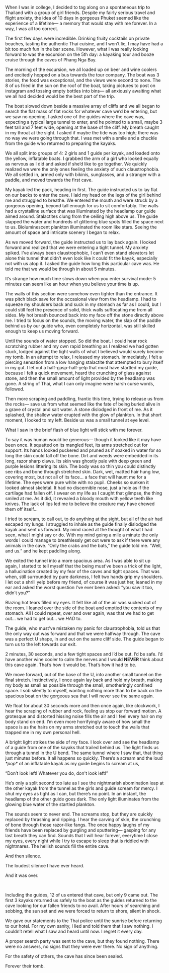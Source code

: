 When I was in college, I decided to tag along on a spontaneous trip to Thailand with a group of girl friends. Despite my fairly serious travel and flight anxiety, the idea of 10 days in gorgeous Phuket seemed like the experience of a lifetime— a memory that would stay with me forever. In a way, I was all too correct.

The first few days were incredible. Drinking fruity cocktails on private beaches, tasting the authentic Thai cuisine, and I won’t lie, I may have had a bit too much fun in the bar scene. However, what I was really looking forward to was the excursion on the 5th day: a kayaking tour and booze cruise through the caves of Phang Nga Bay. 

The morning of the excursion, we all loaded up on beer and wine coolers and excitedly hopped on a bus towards the tour company. The boat was 3 stories, the food was exceptional, and the views were second to none. The 8 of us fried in the sun on the roof of the boat, taking pictures to post on instagram and tossing empty bottles into bins— all anxiously awaiting what we all had decided would be the best part of the trip. 

The boat slowed down beside a massive array of cliffs and we all began to search the flat mass of flat rocks for whatever cave we’d be entering, but we saw no opening. I asked one of the guides where the cave was, expecting a typical large tunnel to enter, and he pointed to a small, maybe 3 feet tall and 7 feet wide, opening at the base of the cliff. My breath caught in my throat at the sight. I asked if maybe the tide was too high; there was no way we were going through that. I was met with a smile and a chuckle from the guide who returned to preparing the kayaks. 

We all split into groups of 4: 2 girls and 1 guide per kayak, and loaded onto the yellow, inflatable boats. I grabbed the arm of a girl who looked equally as nervous as I did and asked if she’d like to go together. We quickly realized we were the only ones feeling the anxiety of such claustrophobia. We all settled in, armed only with bikinis, sunglasses, and a stranger with a paddle, and moved towards the first cave. 

My kayak led the pack, heading in first. The guide instructed us to lay flat on our backs to enter the cave. I laid my head on the legs of the girl behind me and struggled to breathe. We entered the mouth and were struck by a gorgeous opening, beyond tall enough for us to sit comfortably. The walls had a crystalline surface that was illuminated by the headlamp our guide aimed around. Stalactites clung from the ceiling high above us. The guide slapped the water and hundreds of glittering blue spots filled the space next to us. Bioluminescent plankton illuminated the room like stars. Seeing the amount of space and intricate scenery I began to relax. 

As we moved forward, the guide instructed us to lay back again. I looked forward and realized that we were entering a tight tunnel. My anxiety spiked. I’ve always been claustrophobic, I can’t even stand elevators let alone this tunnel that didn’t even look like it could fit the kayak, especially not with us atop it. I asked the guide how long this particular cave was. He told me that we would be through in about 5 minutes. 

It’s strange how much time slows down when you enter survival mode: 5 minutes can seem like an hour when you believe your time is up. 

The walls of this section were somehow even tighter than the entrance. It was pitch black save for the occasional view from the headlamp. I had to squeeze my shoulders back and suck in my stomach as far as I could, but I could still feel the presence of solid, thick walls suffocating me from all sides. My hot breath bounced back into my face off the stone directly above me. I tried to focus on the sounds, the moving water, the slap of the paddle behind us by our guide who, even completely horizontal, was still skilled enough to keep us moving forward. 

Until the sounds of water stopped. So did the boat. I could hear rock scratching rubber and my own rapid breathing as I realized we had gotten stuck, lodged against the tight walls of what I believed would surely become my tomb. In an attempt to relax, I released my stomach. Immediately, I felt a piercing sensation from a low hanging stalactite that attempted to bury itself in my gut. I let out a half-gasp-half-yelp that must have startled my guide, because I felt a quick movement, heard the crunching of glass against stone, and then the small amount of light provided by the headlamp was gone. A string of Thai, what I can only imagine were harsh curse words, followed. 

Then more scraping and paddling, frantic this time, trying to release us from the rocks— save us from what seemed like the fate of being buried alive in a grave of crystal and salt water. A stone dislodged in front of me. As it splashed, the shallow water erupted with the glow of plankton. In that short moment, I looked to my left. Beside us was a small tunnel at eye level. 

What I saw in the brief flash of blue light will stick with me forever. 

To say it was human would be generous— though it looked like it may have been once. It squatted on its mangled feet, its arms stretched out for support. Its hands looked puckered and pruned as if soaked in water for so long the skin could fall off the bone. Dirt and weeds were embedded in its long, razor sharp claws.  Its skin was ghostly pale with deep green and purple lesions littering its skin. The body was so thin you could distinctly see ribs and bone through stretched skin. Dark, wet, matted hair hung low, covering most, but not all of its face… a face that will haunt me for a lifetime. The eyes were pure white with no pupil. Cheeks so sunken it looked almost skeletal. It had no discernible nose, just a hole as if the cartilage had fallen off. I swear on my life as I caught that glimpse, the thing smiled at me. As it did, it revealed a bloody mouth with yellow teeth like knives. The lack of lips led me to believe the creature may have chewed them off itself…

I tried to scream, to call out, to do anything at the sight, but all of the air had escaped my lungs. I struggled to inhale as the guide finally dislodged the kayak and sent us forward. My mind raced at the thought of what I had seen, what I might say or do. With my mind going a mile a minute the only words I could manage to breathlessly get out were to ask if there were any animals in the cave. “Only the crabs and the bats,” the guide told me. “Well, and us.” and he kept paddling along. 

We exited the tunnel into a more spacious area. As I was able to sit up again, I started to tell myself that the being must’ve been a trick of the light, a hallucination created by my fear of the caves and tight spaces. That was when, still surrounded by pure darkness, I felt two hands grip my shoulders. I let out a shrill yelp before my friend, of course it was just her, leaned in my ear and asked the worst question I’ve ever been asked: “you saw it too, didn’t you?”

Blazing hot tears filled my eyes. It felt like all of the air was sucked out of the room. I leaned over the side of the boat and emptied the contents of my stomach. All I could repeat, over and over again, was that we had to get out… we had to get out… we *HAD* to. 

The guide, who must’ve mistaken my panic for claustrophobia, told us that the only way out was forward and that we were halfway through. The cave was a perfect U shape, in and out on the same cliff side. The guide began to turn us to the left towards our exit. 

2 minutes, 30 seconds, and a few tight spaces and I’d be out. I’d be safe. I’d have another wine cooler to calm the nerves and I would **NEVER** think about this cave again. That’s how it would be. That’s how it had to be. 

We move forward, out of the base of the U, into another small tunnel on the final stretch. Instinctively, I once again lay back and hold my breath, making my body as small as possible through the small, smotheringly confined space. I sob silently to myself, wanting nothing more than to be back on the spacious boat on the gorgeous sea that I will never see the same again. 

We float for about 30 seconds more and then once again, like clockwork, I hear the scraping of rubber and rock, feeling us stop our forward motion. A grotesque and distorted hissing noise fills the air and I feel every hair on my body stand on end. I’m even more horrifyingly aware of how small the space is as the hairs on my arms stretched out to touch the walls that trapped me in my own personal hell. 

A bright light strikes the side of my face. I look over and see the headlamp of a guide from one of the kayaks that trailed behind us. The light finds us through a tunnel in the U bend. The same tunnel where I saw that, that thing just minutes before. It all happens so quickly. There’s a scream and the loud *\*pop\** of an inflatable kayak as my guide begins to scream at us,

“Don’t look left! Whatever you do, don't look left!”

He’s only a split second too late as I see the nightmarish abomination leap at the other kayak from the tunnel as the girls and guide scream for mercy. I shut my eyes as tight as I can, but there’s no point. In an instant, the headlamp of the other guide goes dark. The only light illuminates from the glowing blue water of the startled plankton. 

The sounds seem to never end. The screams stop, but they are quickly replaced by thrashing and ripping. I hear the carving of skin, the crunching of bone through those razor-like fangs. The once happy laughs of my friends have been replaced by gurgling and sputtering— gasping for any last breath they can find. Sounds that I will hear forever, everytime I close my eyes, every night while I try to escape to sleep that is riddled with nightmares. The hellish sounds fill the entire cave. 

And then silence. 

The loudest silence I have ever heard. 

And it was over. 

&#x200B;

Including the guides, 12 of us entered that cave, but only 9 came out. The first 3 kayaks returned us safely to the boat as the guides returned to the cave looking for our fallen friends to no avail. After hours of searching and sobbing, the sun set and we were forced to return to shore, silent in shock. 

We gave our statements to the Thai police until the sunrise before returning to our hotel. For my own sanity, I lied and told them that I saw nothing. I couldn’t retell what I saw and heard until now. I regret it every day. 

A proper search party was sent to the cave, but they found nothing. There were no answers, no signs that they were ever there. No sign of anything. 

For the safety of others, the cave has since been sealed.

Forever their tomb.   
